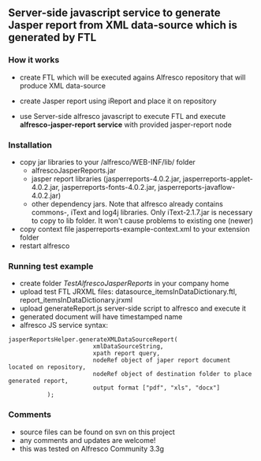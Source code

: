 ## Server-side javascript service to generate Jasper report from XML data-source which is generated by FTL ##

### How it works ###
- create FTL which will be executed agains Alfresco repository that will produce XML data-source

- create Jasper report using iReport and place it on repository

- use Server-side alfresco javascript to execute FTL and execute **alfresco-jasper-report service** with provided jasper-report node


### Installation ###
  * copy jar libraries to your /alfresco/WEB-INF/lib/ folder
    * alfrescoJasperReports.jar
    * jasper report libraries (jasperreports-4.0.2.jar, jasperreports-applet-4.0.2.jar, jasperreports-fonts-4.0.2.jar, jasperreports-javaflow-4.0.2.jar)
    * other dependency jars. Note that alfresco already contains commons-, iText and log4j  libraries. Only iText-2.1.7.jar is necessary to copy to lib folder. It won't cause problems to existing one (newer)
  * copy context file jasperreports-example-context.xml to your extension folder
  * restart alfresco

### Running test example ###
  * create folder _TestAlfrescoJasperReports_ in your company home
  * upload test FTL JRXML files: datasource\_itemsInDataDictionary.ftl, report\_itemsInDataDictionary.jrxml
  * upload generateReport.js server-side script to alfresco and execute it
  * generated document will have timestamped name
  * alfresco JS service syntax:
```
jasperReportsHelper.generateXMLDataSourceReport( 	
						xmlDataSourceString, 
						xpath report query, 
						nodeRef object of japer report document located on repository, 
						nodeRef object of destination folder to place generated report,
						output format ["pdf", "xls", "docx"]
		   );
```


### Comments ###
  * source files can be found on svn on this project
  * any comments and updates are welcome!
  * this was tested on Alfresco Community 3.3g